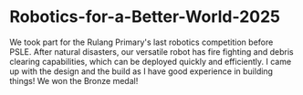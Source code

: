 # Robotics-for-a-Better-World-2025
We took part for the Rulang Primary's last robotics competition before PSLE.
After natural disasters, our versatile robot has fire fighting and debris clearing capabilities, which can be deployed quickly and efficiently.
I came up with the design and the build as I have good experience in building things!
We won the Bronze medal!

